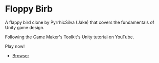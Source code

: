 # Floppy Birb 

A flappy bird clone by PyrrhicSilva (Jake) that covers the fundamentals of Unity game design.

Following the Game Maker's Toolkit's Unity tutorial on [YouTube](https://www.youtube.com/watch?v=XtQMytORBmM).

Play now! 
* [Browser](https://pyrrhicshadow.github.io/floppy-birb/Builds/Floppy%20Birb%20WebGL/index.html)